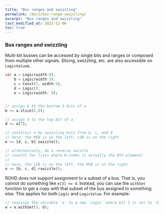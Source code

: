 ```yaml
---
title: "Bus ranges and swizzling"
permalink: /docs/bus-range-swizzling/
excerpt: "Bus ranges and swizzling"
last_modified_at: 2022-12-06
toc: true
---
```


### Bus ranges and swizzling
Multi-bit busses can be accessed by single bits and ranges or composed from multiple other signals.  Slicing, swizzling, etc. are also accessible on `LogicValue`s.
```dart
var a = Logic(width:8),
    b = Logic(width:3),
    c = Const(7, width:5),
    d = Logic(),
    e = Logic(width: 9);


// assign b to the bottom 3 bits of a
b <= a.slice(2,0);

// assign d to the top bit of a
d <= a[7];

// construct e by swizzling bits from b, c, and d
// here, the MSB is on the left, LSB is on the right
e <= [d, c, b].swizzle();

// alternatively, do a reverse swizzle 
// (useful for lists where 0-index is actually the 0th element)
//
// here, the LSB is on the left, the MSB is on the right
e <= [b, c, d].rswizzle();
```

ROHD does not support assignment to a subset of a bus.  That is, you *cannot* do something like `e[3] <= d`.  Instead, you can use the `withSet` function to get a copy with that subset of the bus assigned to something else.  This applies for both `Logic` and `LogicValue`.  For example:
```dart
// reassign the variable `e` to a new `Logic` where bit 3 is set to `d`
e = e.withSet(3, d);
```